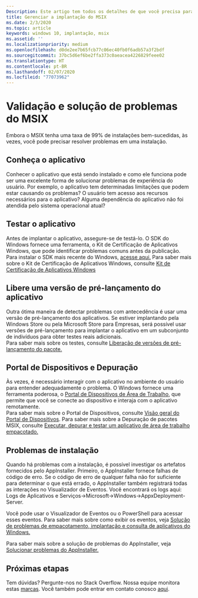 ```yaml
---
Description: Este artigo tem todos os detalhes de que você precisa para gerenciar a implantação de aplicativos MSIX em um ambiente empresarial.  Este artigo destina-se a profissionais de TI e corporativos.
title: Gerenciar a implantação do MSIX
ms.date: 2/3/2020
ms.topic: article
keywords: windows 10, implantação, msix
ms.assetid: ''
ms.localizationpriority: medium
ms.openlocfilehash: d0de2ee7b65fcb77c06ec40fb0f6adb57a3f2bdf
ms.sourcegitcommit: 37bc5d6ef6be2ffa373c0aeacea4226829feee02
ms.translationtype: HT
ms.contentlocale: pt-BR
ms.lasthandoff: 02/07/2020
ms.locfileid: "77073962"
---
```

# <a name="msix-validation-and-troubleshooting"></a>Validação e solução de problemas do MSIX
Embora o MSIX tenha uma taxa de 99% de instalações bem-sucedidas, às vezes, você pode precisar resolver problemas em uma instalação.

## <a name="know-the-application"></a>Conheça o aplicativo
Conhecer o aplicativo que está sendo instalado e como ele funciona pode ser uma excelente forma de solucionar problemas de experiência do usuário.  Por exemplo, o aplicativo tem determinadas limitações que podem estar causando os problemas?  O usuário tem acesso aos recursos necessários para o aplicativo?  Alguma dependência do aplicativo não foi atendida pelo sistema operacional atual?

## <a name="test-your-application"></a>Testar o aplicativo
Antes de implantar o aplicativo, assegure-se de testá-lo.  O SDK do Windows fornece uma ferramenta, o Kit de Certificação de Aplicativos Windows, que pode identificar problemas comuns antes da publicação.  
Para instalar o SDK mais recente do Windows, [acesse aqui.](https://developer.microsoft.com/windows/downloads/windows-10-sdk)
Para saber mais sobre o Kit de Certificação de Aplicativos Windows, consulte [Kit de Certificação de Aplicativos Windows](https://docs.microsoft.com/windows/uwp/debug-test-perf/windows-app-certification-kit)

## <a name="flight-your-application"></a>Libere uma versão de pré-lançamento do aplicativo
Outra ótima maneira de detectar problemas com antecedência é usar uma versão de pré-lançamento dos aplicativos.  Se estiver implantando pela Windows Store ou pela Microsoft Store para Empresas, será possível usar versões de pré-lançamento para implantar o aplicativo em um subconjunto de indivíduos para obter testes reais adicionais.  
Para saber mais sobre os testes, consulte [Liberação de versões de pré-lançamento do pacote.](https://docs.microsoft.com/windows/uwp/publish/package-flights?context=/windows/msix/render)

## <a name="device-portal-and-debugging"></a>Portal de Dispositivos e Depuração
Às vezes, é necessário interagir com o aplicativo no ambiente do usuário para entender adequadamente o problema.  O Windows fornece uma ferramenta poderosa, o [Portal de Dispositivos de Área de Trabalho](https://docs.microsoft.com/windows/uwp/debug-test-perf/device-portal-desktop), que permite que você se conecte ao dispositivo e interaja com o aplicativo remotamente.  
Para saber mais sobre o Portal de Dispositivos, consulte [Visão geral do Portal de Dispositivos](https://docs.microsoft.com/windows/uwp/debug-test-perf/device-portal-desktop).
Para saber mais sobre a Depuração de pacotes MSIX, consulte [Executar, depurar e testar um aplicativo de área de trabalho empacotado.](https://docs.microsoft.com/windows/msix/desktop/desktop-to-uwp-debug)

## <a name="installation-issues"></a>Problemas de instalação
Quando há problemas com a instalação, é possível investigar os artefatos fornecidos pelo AppInstaller.  Primeiro, o AppInstaller fornece falhas de código de erro.  Se o código de erro de qualquer falha não for suficiente para determinar o que está errado, o AppInstaller também registrará todas as interações no Visualizador de Eventos.  Você encontrará os logs aqui: Logs de Aplicativos e Serviços->Microsoft->Windows->AppxDeployment-Server.

Você pode usar o Visualizador de Eventos ou o PowerShell para acessar esses eventos. Para saber mais sobre como exibir os eventos, veja [Solução de problemas de empacotamento, implantação e consulta de aplicativos do Windows.](https://docs.microsoft.com/windows/win32/appxpkg/troubleshooting)

Para saber mais sobre a solução de problemas do AppInstaller, veja [Solucionar problemas do AppInstaller.](https://docs.microsoft.com/windows/msix/app-installer/troubleshoot-appinstaller-issues)


## <a name="next-steps"></a>Próximas etapas

Tem dúvidas? Pergunte-nos no Stack Overflow. Nossa equipe monitora estas [marcas](https://stackoverflow.com/questions/tagged/project-centennial+or+desktop-bridge). Você também pode entrar em contato conosco [aqui](https://social.msdn.microsoft.com/Forums//home?filter=alltypes&sort=relevancedesc&searchTerm=%5BDesktop%20Converter%5D).

 
